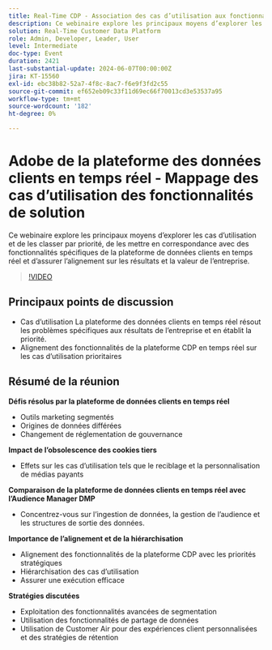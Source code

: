 ```yaml
---
title: Real-Time CDP - Association des cas d’utilisation aux fonctionnalités de solution
description: Ce webinaire explore les principaux moyens d’explorer les cas d’utilisation et de les classer par priorité, de les mettre en correspondance avec des fonctionnalités spécifiques de la plateforme de données clients en temps réel et d’assurer l’alignement sur les résultats et la valeur de l’entreprise.
solution: Real-Time Customer Data Platform
role: Admin, Developer, Leader, User
level: Intermediate
doc-type: Event
duration: 2421
last-substantial-update: 2024-06-07T00:00:00Z
jira: KT-15560
exl-id: ebc38b82-52a7-4f8c-8ac7-f6e9f3fd2c55
source-git-commit: ef652eb09c33f11d69ec66f70013cd3e53537a95
workflow-type: tm+mt
source-wordcount: '182'
ht-degree: 0%

---
```


# Adobe de la plateforme des données clients en temps réel - Mappage des cas d’utilisation des fonctionnalités de solution

Ce webinaire explore les principaux moyens d’explorer les cas d’utilisation et de les classer par priorité, de les mettre en correspondance avec des fonctionnalités spécifiques de la plateforme de données clients en temps réel et d’assurer l’alignement sur les résultats et la valeur de l’entreprise.

>[!VIDEO](https://video.tv.adobe.com/v/3429290/?learn=on)

## Principaux points de discussion

* Cas d’utilisation La plateforme des données clients en temps réel résout les problèmes spécifiques aux résultats de l’entreprise et en établit la priorité.
* Alignement des fonctionnalités de la plateforme CDP en temps réel sur les cas d’utilisation prioritaires

## Résumé de la réunion

**Défis résolus par la plateforme de données clients en temps réel**

* Outils marketing segmentés
* Origines de données différées
* Changement de réglementation de gouvernance

**Impact de l’obsolescence des cookies tiers**

* Effets sur les cas d’utilisation tels que le reciblage et la personnalisation de médias payants

**Comparaison de la plateforme de données clients en temps réel avec l’Audience Manager DMP**

* Concentrez-vous sur l’ingestion de données, la gestion de l’audience et les structures de sortie des données.

**Importance de l’alignement et de la hiérarchisation**

* Alignement des fonctionnalités de la plateforme CDP avec les priorités stratégiques
* Hiérarchisation des cas d’utilisation
* Assurer une exécution efficace

**Stratégies discutées**

* Exploitation des fonctionnalités avancées de segmentation
* Utilisation des fonctionnalités de partage de données
* Utilisation de Customer Air pour des expériences client personnalisées et des stratégies de rétention
